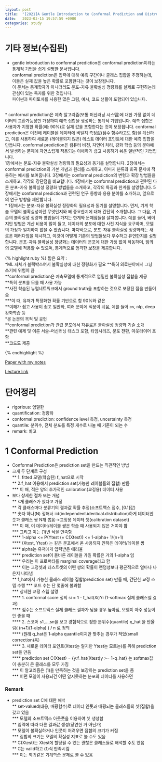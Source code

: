 ```yaml
---
layout: post
title:  "[2021]A Gentle Introduction to Conformal Prediction and Distrubition-Free Uncertainty Quantification"
date:   2023-03-15 19:57:59 +0900
categories: study
---
```



# 기타 정보(수집된)  
* gentle introduction to conformal prediction은 conformal prediction이라는 통계적 기법을 쉽게 설명한 문서입니다.  
conformal prediction은 입력에 대해 예측 구간이나 클래스 집합을 추정하는데, 이들은 실제 값을 높은 확률로 포함한다는 것이 보장됩니다.  
이 문서는 통계학자가 아니더라도 분포-자유 불확실성 정량화를 실제로 구현하는데 관심이 있는 독자를 위한 것입니다.  
파이썬과 파이토치를 사용한 많은 그림, 예시, 코드 샘플이 포함되어 있습니다.  
<br/>
* conformal prediction은 예측 알고리즘(보통 머신러닝 시스템)에 대한 가정 없이 데이터의 교환가능성만 가정하여 예측 집합을 생성하는 통계적 기법입니다.  
예측 집합은 사용자가 지정한 확률(예: 90%)로 실제 값을 포함한다는 것이 보장됩니다.    
conformal prediction은 이전에 레이블된 데이터에 비일치 측정값(점수 함수라고도 함)을 계산하고, 이를 사용하여 새로운 (레이블되지 않은) 테스트 데이터 포인트에 대한 예측 집합을 만듭니다.  
conformal prediction은 컴퓨터 비전, 자연어 처리, 강화 학습 등의 분야에서 발생하는 문제에 자연스럽게 적용되는 이해하기 쉽고 사용하기 쉬운 일반적인 기법입니다.  
<br/>
1장에서는 분포-자유 불확실성 정량화의 필요성과 동기를 설명합니다.  
2장에서는 conformal prediction의 기본 개념과 원리를 소개하고, 이미지 분류와 회귀 문제에 적용하는 예시를 보여줍니다.    
3장에서는 conformal prediction의 변형과 확장 방법들을 소개하고, 각각의 장단점을 비교합니다.    
4장에서는 conformal prediction과 관련된 다른 분포-자유 불확실성 정량화 방법들을 소개하고, 각각의 특징과 한계를 설명합니다.  
5장에서는 conformal prediction과 관련된 연구 동향과 응용 분야를 소개하고, 앞으로의 연구 방향을 제안합니다.  
<br/>
* 1장에서는 분포-자유 불확실성 정량화의 필요성과 동기를 설명합니다. 
먼저, 기계 학습 모델의 불확실성이란 무엇인지와 왜 중요한지에 대해 간단히 소개합니다.  
그 다음, 기존의 불확실성 정량화 방법들이 가지는 한계와 문제점들을 살펴봅니다.  
예를 들어, 베이지안 방법은 계산 비용이 많이 들고, 데이터의 분포에 대한 사전 지식을 요구하며, 모델의 가정과 일치하지 않을 수 있습니다. 
마지막으로, 분포-자유 불확실성 정량화라는 새로운 패러다임을 제시하고, 이것이 어떻게 기존의 방법들보다 우수하고 유연한지를 설명합니다. 
분포-자유 불확실성 정량화는 데이터의 분포에 대한 가정 없이 작동하며, 임의의 모델에 적용할 수 있으며, 통계적으로 엄격한 보장을 제공합니다.  



{% highlight ruby %}
짧은 요약 :    
*ML 자체가 블랙박스여서 불확실성에 대한 정량화가 필요
**특히 의료분야에서 그냥 쓰기에 위험이 큼  
**conformal prediction은 예측모델에 통계적으로 엄밀한 불확실성 집합을 제공  
**특히 분포를 모를 때 사용 가능  
**사전 학습된 뉴럴네트워크에서 ground truth을 포함하는 것으로 보장된 집을 만들어줌  
***이 때, 유저가 특정화한 확률 기반으로 함 90%와 같은  
**이해가 쉽고 사용이 쉽고 일반화, 여러 분야에 적용이 쉬움, 예를 들어 cv, nlp, deep 강화학습 등  
*본 논문의 목적 및 공헌  
**conformal prediction과 관련 분포에서 자유로운 불확실성 정량화 기술 소개  
**관련 예제 및 이론 서술-머신러닝 태스크 포함, 타임시리즈, 분포 전환, 아웃라이어 포함  
**코드도 제공  


   
{% endhighlight %}


[Paper with my notes](https://drive.google.com/drive/folders/1VcrHqSlLZKguhClBB0X8MOU4_-NSGJ7E?usp=sharing)  


[Lecture link](https://www.youtube.com/watch?v=usaHyuu2TzY)  


# 단어정리  
* rigorious: 엄밀한  
* quantification: 정량화  
* conformal prediction: confidence level 측정, uncertainty 측정  
* quantile: 분위수, 전체 분포를 특정 개수로 나눌 때 기준이 되는 수  
* remark: 비고  

   

# 1 Conformal Prediction    
* Conformal Prediction은 prediction set을 만드는 직관적인 방법  
* 크게 두 단계로 구성  
** 1. fitted 모델(학습된) f_hat으로 시작  
** 2.f_hat 이용해서 prediction set(가능한 레이블들의 집합) 만듬  
*** 이 때, 적은 양의 추가적인 calibration(교정용) 데이터 사용  
* 보다 상세한 절차 또는 개념  
** k개 클래스가 있다고 가정  
** 각 클래스마다 분류기의 결과값 확률 추정(소프트맥스 점수, [0.1]값)  
** 숫자 하나(N) 정해서 iid(independent.identical.distribution)하게 데이터인풋과 클래스 쌍 N개 뽑음->교정용 데이터 셋(calibration dataset)    
*** 이 때, 이 데이터/레이블 쌍은 학습 때 사용되지 않은 거여야 함  
*** 그리고 이는 (1)번 식을 만족함  
**** 1-alpha <= P(Ytest (= C(Xtest)) <= 1-alpha+ 1/(n+1)  
**** (Xtest, Ytest) 는 같은 분포에서 온 사용되지 안하은 데이터/레이블 쌍  
**** alpha는 유저에게 입력받은 에러율  
**** prediction set이 올바른 레이블을 가질 확률은 거의 1-alpha 임  
**** 우리는 이 프로퍼티를 marginal coverage라고 함  
**** 이는 교정셋과 테스트셋의 어떤 쌍의 확률이 랜덤성보다 평균적으로 얼마나 나은지 나타냄  
** f_hat에서 가능한 클래스 레이블 집합(prediction set) 만들 때, 간단한 교정 스텝 수행
*** 코드 수는 단 몇줄에 불과함  
*** 상세한 교정 스텝 설명  
**** 1. conformal score 정의 si = 1 - f_hat(Xi)Yi  (1-softmax 실제 클래스일 결과)  
**** 점수는 소프트맥스 실제 클래스 결과가 낮을 경우 높아짐, 모델이 아주 성능이 안 좋을 때  
**** 2. 스코어 s1,...,sn을 보고 경험적으로 정한 분위수(quantile) q_hat 을 반올림( (n+1)(1-alpha) ) / n 로 정의   
**** (원래 q_hat은 1-alpha quantile이지만 맞추는 경우가 적었(small correction)음)  
**** 3. 새로운 데이터 포인트(Xtest는 알지만 Ytest는 모르는)를 위해 prediction set을 만듬  
**** prediction set C(Xtest) = {y:f_hat(Xtest)y >= 1-q_hat} 는 softmax값이 충분히 큰 클래스를 모두 가짐   
*** 이 알고리즘은 (1)을 만족하는 것을 보장하는 prediction set을 줌  
*** 어떤 모델이 사용되건 어떤 알지못하는 분포의 데이터를 사용하던  


### Remark  
* prediction set C에 대한 해석  
** set-valued(대응, 매핑함수)로 데이터 인풋과 매핑되는 클래스들의 셋(집합)을 갖고 있음   
*** 모델의 소프트맥스 아웃풋을 이용하여 셋 생성함  
** 입력에 따라 다른 결과값 생성(당연한 거 아닌가)   
** 모델이 불확실하거나 인풋이 어려우면 집합의 크기가 커짐  
*** 집합의 크기는 모델의 확실성 지표로 볼 수도 있음  
** C(Xtest)는 Xtest에 할당될 수 있는 괜찮은 클래스들로 해석할 수도 있음   
** C는 valid하고 (1)식 만족시킴  
*** 이는 회귀같은 기계학습 문제로 볼 수 있음    
















